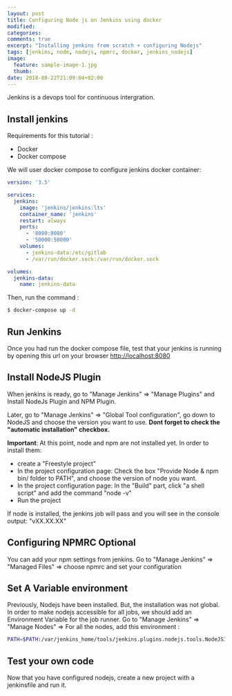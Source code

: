 ```yaml
---
layout: post
title: Configuring Node js on Jenkins using docker
modified:
categories: 
comments: true
excerpt: "Installing jenkins from scratch + configuring Nodejs"
tags: [jenkins, node, nodejs, npmrc, docker, jenkins_nodejs]
image:
  feature: sample-image-1.jpg
  thumb: 
date: 2018-08-22T21:09:04+02:00
---
```


Jenkins is a devops tool for continuous intergration.

## Install jenkins
Requirements for this tutorial :
- Docker
- Docker compose

We will user docker compose to configure jenkins docker container:

```yaml
version: '3.5'

services:
  jenkins:
    image: 'jenkins/jenkins:lts'
    container_name: 'jenkins'
    restart: always
    ports:
      - '8080:8080'
      - '50000:50000'
    volumes:
      - jenkins-data:/etc/gitlab
      - /var/run/docker.sock:/var/run/docker.sock

volumes:
  jenkins-data:
    name: jenkins-data

```

Then, run the command :
```sh
$ docker-compose up -d
```

## Run Jenkins 
Once you had run the docker compose file, test that your jenkins is running by opening this url on your browser [http://localhost:8080](http://localhost:8080)

## Install NodeJS Plugin

When jenkins is ready, go to "Manage Jenkins" => "Manage Plugins"  and Install NodeJs Plugin and NPM Plugin.

Later, go to "Manage Jenkins" => "Global Tool configuration", go down to NodeJS and choose the version you want to use.
**Dont forget to check the "automatic installation" checkbox.**
 



**Important**: At this point, node and npm are not installed yet.
In order to install them:
- create a "Freestyle project"
- In the project configuration page: Check the box "Provide Node & npm bin/ folder to PATH", and choose the version of node you want.
- In the project configuration page: In the "Build" part, click "a shell script"  and add the command "node -v"
- Run the project

If node is installed, the jenkins job will pass and you will see in the console output: "vXX.XX.XX"

## Configuring NPMRC Optional

You can add your npm settings from jenkins.
Go to "Manage Jenkins" => "Managed Files" => choose npmrc and set your configuration

## Set A Variable environment

Previously, Nodejs have been installed. But, the installation was not global.
In order to make nodejs accessible for all jobs, we should add an Environment Variable for the job runner.
Go to "Manage Jenkins" => "Manage Nodes" => For all the nodes, add this environment :
```sh
PATH=$PATH:/var/jenkins_home/tools/jenkins.plugins.nodejs.tools.NodeJSInstallation/node/bin
```
## Test your own code

Now that you have configured nodejs, create a new project with a jenkinsfile and run it. 





